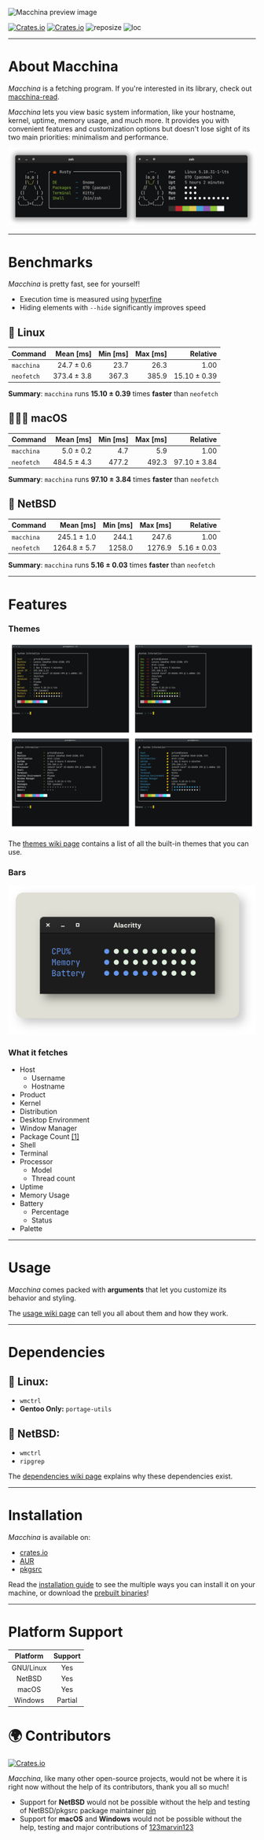 ![Macchina preview image](screenshots/banner.png)

[![Crates.io](https://img.shields.io/crates/v/macchina?style=for-the-badge&label=VERSION&color=0D3B66)](https://crates.io/crates/macchina)
[![Crates.io](https://img.shields.io/crates/d/macchina?style=for-the-badge&label=DOWNLOADS&color=0D3B66)](https://crates.io/crates/macchina)
![reposize](https://img.shields.io/github/repo-size/grtcdr/macchina?color=0D3B66&logo=github&style=for-the-badge)
![loc](https://img.shields.io/tokei/lines/github/grtcdr/macchina?color=0D3B66&label=Lines%20of%20Code&logo=rust&style=for-the-badge)

---

# About Macchina
_Macchina_ is a fetching program.
If you're interested in its library, check out [macchina-read](https://crates.io/crates/macchina-read).

_Macchina_ lets you view basic system information, like your hostname, kernel, uptime, memory usage, and much more.
It provides you with convenient features and customization options but doesn't lose sight of its two main priorities: minimalism and performance.

![Macchina preview image](screenshots/preview.png)

---

# Benchmarks
_Macchina_ is pretty fast, see for yourself!

- Execution time is measured using [hyperfine](https://github.com/sharkdp/hyperfine)
- Hiding elements with `--hide` significantly improves speed

## 🐧 Linux
| Command | Mean [ms] | Min [ms] | Max [ms] | Relative |
|:---|---:|---:|---:|---:|
| `macchina` | 24.7 ± 0.6 | 23.7 | 26.3 | 1.00 |
| `neofetch` | 373.4 ± 3.8 | 367.3 | 385.9 | 15.10 ± 0.39 |

__Summary__: `macchina` runs __15.10 ± 0.39__ times __faster__ than `neofetch`

## 👩🏽‍💻 macOS

| Command | Mean [ms] | Min [ms] | Max [ms] | Relative |
|:---|---:|---:|---:|---:|
| `macchina` | 5.0 ± 0.2 | 4.7 | 5.9 | 1.00 |
| `neofetch` | 484.5 ± 4.3 | 477.2 | 492.3 | 97.10 ± 3.84 |

__Summary__: `macchina` runs __97.10 ± 3.84__ times __faster__ than `neofetch`

## 🚩 NetBSD

| Command | Mean [ms] | Min [ms] | Max [ms] | Relative |
|:---|---:|---:|---:|---:|
| `macchina` | 245.1 ± 1.0 | 244.1 | 247.6 | 1.00 |
| `neofetch` | 1264.8 ± 5.7 | 1258.0 | 1276.9 | 5.16 ± 0.03 |

__Summary__: `macchina` runs __5.16 ± 0.03__ times __faster__ than `neofetch`

---

# Features
### Themes
![Theme preview](screenshots/themes.png)

The [themes wiki page](https://github.com/grtcdr/macchina/wiki/Themes) contains a list of all the built-in themes that you can use.

### Bars
![Preview of bar argument](screenshots/bars.png)

### What it fetches
- Host
  - Username
  - Hostname
- Product
- Kernel
- Distribution
- Desktop Environment
- Window Manager
- Package Count [[1]](https://github.com/grtcdr/macchina/wiki/Platform-Support)
- Shell
- Terminal
- Processor
  - Model
  - Thread count
- Uptime
- Memory Usage
- Battery
  - Percentage
  - Status
- Palette

---

# Usage

_Macchina_ comes packed with __arguments__ that let you customize its behavior and styling.

The [usage wiki page](https://github.com/grtcdr/macchina/wiki/Usage) can tell you all about them and how they work.

---

# Dependencies
## 🐧 Linux:
- `wmctrl`
- __Gentoo Only:__ `portage-utils`
## 🚩 NetBSD:
- `wmctrl`
- `ripgrep`

The [dependencies wiki page](https://github.com/grtcdr/macchina/wiki/Dependencies) explains why these dependencies exist.

---

# Installation <a name="install"></a>
_Macchina_ is available on:

- [crates.io](https://crates.io/crates/macchina)
- [AUR](https://aur.archlinux.org/packages/macchina/)
- [pkgsrc](https://pkgsrc.se/sysutils/macchina)

Read the [installation guide](https://github.com/grtcdr/macchina/wiki/Installation) to see the multiple ways you can install it on your machine, or download the [prebuilt binaries](https://github.com/grtcdr/macchina/releases)!
  
---

# Platform Support	

|  Platform   |      Support       |
| :-:         |        :-:         |
| GNU/Linux   |        Yes         |
| NetBSD      |        Yes         |
| macOS       |        Yes         |
| Windows     |        Partial     |

# 🌍 Contributors

[![Crates.io](https://contrib.rocks/image?repo=grtcdr/macchina)](https://github.com/grtcdr/macchina/graphs/contributors)

_Macchina_, like many other open-source projects, would not be where it is right now without the help of its contributors, thank you all so much!

- Support for __NetBSD__ would not be possible without the help and testing of NetBSD/pkgsrc package maintainer [pin](https://pkgsrc.se/bbmaint.php?maint=pin@NetBSD.org)
- Support for __macOS__ and __Windows__ would not be possible without the help, testing and major contributions of [123marvin123](https://github.com/123marvin123)